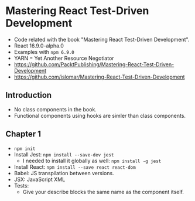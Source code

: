 # Mastering React Test-Driven Development
* Code related with the book "Mastering React Test-Driven Development".
* React 16.9.0-alpha.0
* Examples with `npm 6.9.0`
* YARN = Yet Another Resource Negotiator
* https://github.com/PacktPublishing/Mastering-React-Test-Driven-Development
* https://github.com/islomar/Mastering-React-Test-Driven-Development


## Introduction
* No class components in the book.
* Functional components using hooks are simler than class components.

## Chapter 1
* `npm init`
* Install Jest: `npm install --save-dev jest`
    * I needed to install it globally as well: `npm install -g jest`
* Install React: `npm install --save react react-dom`
* Babel: JS transpilation between versions.
* JSX: JavaScript XML
* Tests:
    * Give your describe blocks the same name as the component itself.
